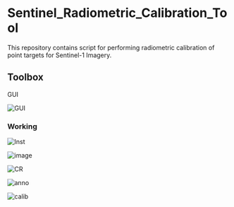 # Sentinel_Radiometric_Calibration_Tool
This repository contains script for performing radiometric calibration of point targets for Sentinel-1 Imagery.

## Toolbox
GUI

![GUI](https://github.com/shubhamsharma1609/Sentinel_Radiometric_Calibration_Tool/blob/main/images/11.PNG)


### Working


![Inst](https://github.com/shubhamsharma1609/Sentinel_Radiometric_Calibration_Tool/blob/main/images/12.PNG)

![image](https://github.com/shubhamsharma1609/Sentinel_Radiometric_Calibration_Tool/blob/main/images/13.PNG)

![CR](https://github.com/shubhamsharma1609/Sentinel_Radiometric_Calibration_Tool/blob/main/images/14.PNG)

![anno](https://github.com/shubhamsharma1609/Sentinel_Radiometric_Calibration_Tool/blob/main/images/15.PNG)

![calib](https://github.com/shubhamsharma1609/Sentinel_Radiometric_Calibration_Tool/blob/main/images/16.PNG)





